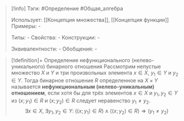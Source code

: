 > [!info]
> Тэги: #Определение #Общая_алгебра 
> 
> Использует: [[Концепция множества]], [[Концепция функции]]
> Примеры: *-*
> 
> Типы: *-*
> Свойства: *-*
> Конструкции: *-*
> 
> Эквивалентности: *-*
> Обобщения: *-*

> [!definition]+ Определение нефункционального (нелево-уникального) бинарного отношения
> Рассмотрим непустые множество $X$ и $Y$ и три произвольных элемента $x \in X$, $y_1 \in Y$ и $y_2 \in Y$. Тогда бинарное отношение $R$ определенное на $X \times Y$ называется **нефункциональным (нелево-уникальным) отношением**, если хотя бы для трёх элементов $x \in X$ и $y_1,y_2 \in Y$ из $(x;y_1) \in R$ и $(x;y_2) \in R$ следует неравенство $y_1 \not= y_2$. 
> $$\exists x \in X, \; \exists y_1, y_2 \in Y: \; \big((x;y_1) \in R\big) \land \big((x;y_2) \in R\big) \Rightarrow \big(y_1\not=y_2\big)$$